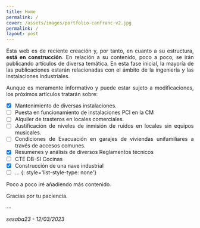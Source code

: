 ```yaml
---
title: Home
permalink: /
cover: /assets/images/portfolio-canfranc-v2.jpg
permalink: /
layout: post
---
```


<div markdown=1 style="text-align: justify">

Esta web es de reciente creación y, por tanto, en cuanto a su estructura, **está en construcción**.
En relación a su contenido, poco a poco, se irán publicando artículos de diversa temática.
En esta fase inicial, la mayoría de las publicaciones estarán relacionadas con el ámbito
de la ingeniería y las instalaciones industriales.

Aunque es meramente informativo y puede estar sujeto a modificaciones, los próximos
artículos tratarán sobre:

- [x] Mantenimiento de diversas instalaciones.
- [ ] Puesta en funcionamiento de instalaciones PCI en la CM
- [ ] Alquiler de trasteros en locales comerciales.
- [ ] Justificación de niveles de inmisión de ruidos en locales sin equipos musicales.
- [ ] Condiciones de Evacuación en garajes de viviendas unifamiliares a través de accesos comunes.
- [x] Resumenes y análisis de diversos Reglamentos técnicos
- [ ] CTE DB-SI Cocinas
- [x] Construcción de una nave industrial 
- [ ] ...
{: style='list-style-type: none'}

Poco a poco iré añadiendo más contenido.

Gracias por tu paciencia.

</div>

--

*sesaba23 - 12/03/2023*